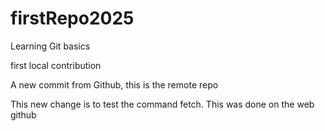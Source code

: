 # firstRepo2025
Learning Git basics

first local contribution

A new commit from Github, this is the remote repo

This new change is to test the command fetch. This was done on the web github
